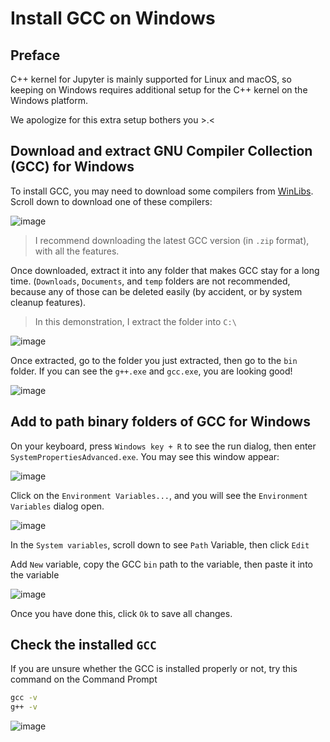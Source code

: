 # Install GCC on Windows

## Preface

C++ kernel for Jupyter is mainly supported for Linux and macOS, so keeping on Windows requires additional setup for the C++ kernel on the Windows platform.

We apologize for this extra setup bothers you >.<

## Download and extract GNU Compiler Collection (GCC) for Windows

To install GCC, you may need to download some compilers from [WinLibs](https://winlibs.com/). Scroll down to download one of these compilers:

![image](https://github.com/shiroinekotfs/jupyter-cpp-kernel/assets/115929530/282f685d-16da-46d4-8f02-f72791a76c68)

> I recommend downloading the latest GCC version (in `.zip` format), with all the features.

Once downloaded, extract it into any folder that makes GCC stay for a long time. (`Downloads`, `Documents`, and `temp` folders are not recommended, because any of those can be deleted easily (by accident, or by system cleanup features).

> In this demonstration, I extract the folder into `C:\`

![image](https://github.com/shiroinekotfs/jupyter-cpp-kernel/assets/115929530/479463ed-cfb8-47fc-9a4c-5bac998603f1)

Once extracted, go to the folder you just extracted, then go to the `bin` folder. If you can see the `g++.exe` and `gcc.exe`, you are looking good!

![image](https://github.com/shiroinekotfs/jupyter-cpp-kernel/assets/115929530/b578afca-beb6-4f76-93ab-d1d08a4f7c6e)

## Add to path binary folders of GCC for Windows

On your keyboard, press `Windows key + R` to see the run dialog, then enter `SystemPropertiesAdvanced.exe`. You may see this window appear:

![image](https://github.com/shiroinekotfs/jupyter-cpp-kernel/assets/115929530/67aab7ca-633e-46a2-83f9-da66d7f03925)

Click on the `Environment Variables...`, and you will see the `Environment Variables` dialog open.

![image](https://github.com/shiroinekotfs/jupyter-cpp-kernel/assets/115929530/744ef024-2151-4a94-913e-a56501a0ea6f)

In the `System variables`, scroll down to see `Path` Variable, then click `Edit`

Add `New` variable, copy the GCC `bin` path to the variable, then paste it into the variable

![image](https://github.com/shiroinekotfs/jupyter-cpp-kernel/assets/115929530/d7ba803a-453a-45d6-9cdd-80e1340e684e)

Once you have done this, click `Ok` to save all changes.

## Check the installed `GCC`

If you are unsure whether the GCC is installed properly or not, try this command on the Command Prompt

```cmd
gcc -v
g++ -v
```

![image](https://github.com/shiroinekotfs/jupyter-cpp-kernel/assets/115929530/c1ad1174-82fa-4dac-b7a5-952569f4db75)

